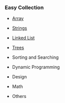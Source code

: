 ###  Easy Collection

* [Array](https://github.com/liying8040/leetcode/blob/master/Easy%20Collection/array.md)

* [Strings](https://github.com/liying8040/leetcode/blob/master/Easy%20Collection/strings.md)

* [Linked List](https://github.com/liying8040/leetcode/blob/master/Easy%20Collection/linked%20list.md)

* [Trees](https://github.com/liying8040/leetcode/blob/master/Easy%20Collection/trees.md)

* Sorting and Searching

* Dynamic Programming

* Design

* Math

* Others
